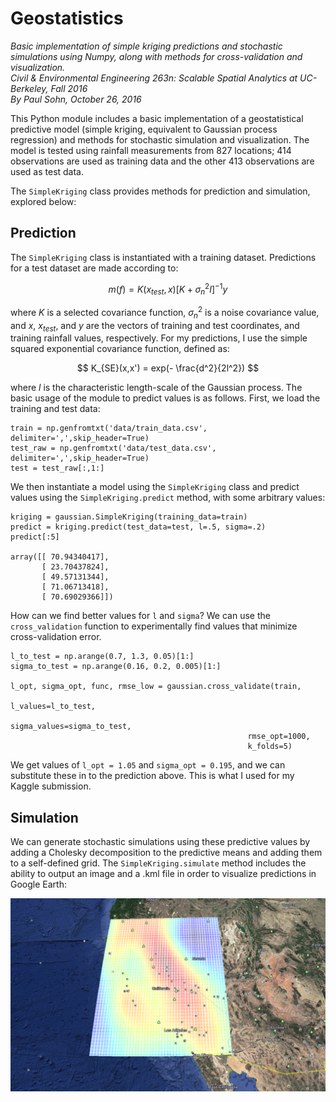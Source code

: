 # Geostatistics

*Basic implementation of simple kriging predictions and stochastic simulations using Numpy,
along with methods for cross-validation and visualization.   
Civil & Environmental Engineering 263n: Scalable Spatial Analytics at UC-Berkeley, Fall 2016  
By Paul Sohn, October 26, 2016*

This Python module includes a basic implementation of a geostatistical predictive model 
(simple kriging, equivalent to Gaussian process regression) and methods for stochastic simulation
and visualization. The model is tested using rainfall measurements from 827 locations; 414 observations
are used as training data and the other 413 observations are used as test data. 

The `SimpleKriging` class provides methods for prediction and simulation, explored below:

## Prediction

The `SimpleKriging` class is instantiated with a training dataset. Predictions for a test dataset
are made according to:

$$m(f) = K(x_{test}, x) [K + \sigma_n^2 I]^{-1} y$$

where $K$ is a selected covariance function, $\sigma_n^2$ is a noise covariance value, and 
$x$, $x_{test}$, and $y$ are the vectors of training and test coordinates, and training rainfall
values, respectively. For my predictions, I use the simple squared exponential covariance function,
defined as:

$$
K_{SE}(x,x') = exp(- \frac{d^2}{2l^2})
$$

where $l$ is the characteristic length-scale of the Gaussian process.
The basic usage of the module to predict values is as follows.
First, we load the training and test data:

```
train = np.genfromtxt('data/train_data.csv', delimiter=',',skip_header=True)
test_raw = np.genfromtxt('data/test_data.csv', delimiter=',',skip_header=True)
test = test_raw[:,1:]
```

We then instantiate a model using the `SimpleKriging` class and predict values 
using the `SimpleKriging.predict` method, with some arbitrary values:

```
kriging = gaussian.SimpleKriging(training_data=train)
predict = kriging.predict(test_data=test, l=.5, sigma=.2)
predict[:5]

array([[ 70.94340417],
       [ 23.70437824],
       [ 49.57131344],
       [ 71.06713418],
       [ 70.69029366]])
```

How can we find better values for `l` and `sigma`? We can use the `cross_validation` function
to experimentally find values that minimize cross-validation error.

```
l_to_test = np.arange(0.7, 1.3, 0.05)[1:]
sigma_to_test = np.arange(0.16, 0.2, 0.005)[1:]  

l_opt, sigma_opt, func, rmse_low = gaussian.cross_validate(train,
                                                     l_values=l_to_test,
                                                     sigma_values=sigma_to_test,
                                                     rmse_opt=1000,
                                                     k_folds=5)
```

We get values of `l_opt = 1.05` and `sigma_opt = 0.195`, and we can substitute these in 
to the prediction above. This is what I used for my Kaggle submission.

## Simulation

We can generate stochastic simulations using these predictive values by adding a 
Cholesky decomposition to the predictive means and adding them to a self-defined grid.
The `SimpleKriging.simulate` method includes the ability to output an image and a .kml file
in order to visualize predictions in Google Earth:

![Simulations in Google Earth](google_earth.png)